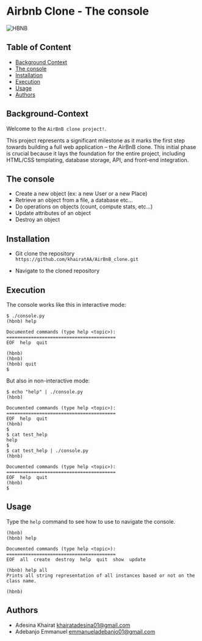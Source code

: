 # Airbnb Clone - The console

![HBNB](https://mma.prnewswire.com/media/1121685/Airbnb_Logo.jpg?p=twitter "HBNB Logo")

## Table of Content

- [Background Context](#Background-Context)
- [The console](#The-console)
- [Installation](#Installation)
- [Execution](#Execution)
- [Usage](#Usage)
- [Authors](#Authors)

## Background-Context

Welcome to the `AirBnB clone project!`.

This project represents a significant milestone as it marks the first step towards building a full web application – the AirBnB clone. This initial phase is crucial because it lays the foundation for the entire project, including HTML/CSS templating, database storage, API, and front-end integration.

## The console

- Create a new object (ex: a new User or a new Place)
- Retrieve an object from a file, a database etc…
- Do operations on objects (count, compute stats, etc…)
- Update attributes of an object
- Destroy an object

## Installation

- Git clone the repository `https://github.com/khairatAA/AirBnB_clone.git`

- Navigate to the cloned repository

## Execution

The console works like this in interactive mode:

```
$ ./console.py
(hbnb) help

Documented commands (type help <topic>):
========================================
EOF  help  quit

(hbnb)
(hbnb)
(hbnb) quit
$
```

But also in non-interactive mode:

```
$ echo "help" | ./console.py
(hbnb)

Documented commands (type help <topic>):
========================================
EOF  help  quit
(hbnb)
$
$ cat test_help
help
$
$ cat test_help | ./console.py
(hbnb)

Documented commands (type help <topic>):
========================================
EOF  help  quit
(hbnb)
$
```

## Usage

Type the `help` command to see how to use to navigate the console.

```
(hbnb)
(hbnb) help

Documented commands (type help <topic>):
========================================
EOF  all  create  destroy  help  quit  show  update

(hbnb) help all
Prints all string representation of all instances based or not on the class name.

(hbnb)
```

## Authors

- Adesina Khairat <khairatadesina01@gmail.com>
- Adebanjo Emmanuel <emmanueladebanjo01@gmail.com>
